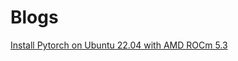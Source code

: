 # Blogs

[Install Pytorch on Ubuntu 22.04 with AMD ROCm 5.3](https://newell.github.io/blogs/pytorch-ubuntu-22.04-amd-installs)
